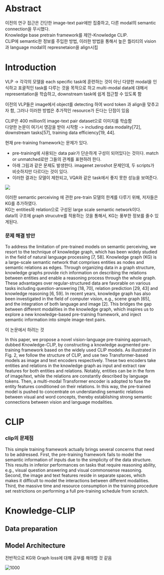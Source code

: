 # Abstract

이전의 연구 접근은 간단한 image-text pair에만 집중하고, 다른 modal의 semantic connection을 무시했다.    
Knowledge base pretrain framework를 제안-Knowledge CLIP.    
CLIP에 semantic한 정보를 주입한 방법, 이러한 방법을 통해서 높은 퀄리티의 vision 과 language modal의 represnetaion을 align시킴    

# Introduction

VLP -> 각각의 모델을 each specific task에 훈련하는 것이 아닌 다양한 modal을 인식하고 포괄적인 task를 다루는 것을 목적으로 하고 multi-modal data에 대해서 representation을 학습하고, downstream task에 쉽게 접근할 수 있도록 함       

이전의 VLP들은 image에서 object를 detecting 하여 word token 과 align을 맞추고자 함, 그러나 이러한 방법은 추가적인 resource가 든다는 단점이 있음    

CLIP은 400 million의 image-text pair dataset으로 이미지를 학습함    
다양한 논문이 여기서 영감을 받아 시작함 -> including data modality[72], downstream tasks[57], training data efficiency[19, 44].   

현재 pre-training framework는 문제가 있다.
- pre-training에  사용되는 data pair가 단순하게 구성이 되어있다는 것이다. match or unmatched로만 그들의 관계를 표현하려 한다.
- 아래 그림과 같은 문제도 발생한다. imagenet zeroshot 문제인데, 두 scripts가 비슷하지만 다르다는 것이 있다. 
- 이러한 결과는 모델이 제한되고, VQA와 같은 task에서 좋지 못한 성능을 보여준다.

![](https://i.imgur.com/qRGa3tt.png)

이러한 semantic perceiving 에 관한 pre-train 모델의 한계를 다루기 위해, 저자들은 KG를 추가하였다.     
KG는 entities와 relation으로 구성된 large scale semantic network이다.    
data의 구조에 graph strucutre를 적용하는 것을 통해서, KG는 풍부한 정보를 줄수 있게된다.    


### 문제 해결 방안

To address the limitation of pre-trained models on semantic perceiving, we resort to the technique of knowledge graph, which has been widely studied in the field of natural language processing [7, 58]. Knowledge graph (KG) is a large-scale semantic network that comprises entities as nodes and semantic relations as edges. Through organizing data in a graph structure, knowledge graphs provide rich information on describing the relations between entities and enable a reasoning process through the whole graph. These advantages over regular-structured data are favorable on various tasks including question-answering [18, 70], relation prediction [29, 43] and knowledge reasoning [6, 59]. In recent years, knowledge graph has also been investigated in the field of computer vision, e.g., scene graph [65], and the integration of both language and image [2]. This bridges the gap between different modalities in the knowledge graph, which inspires us to explore a new knowledge-based pre-training framework, and inject semantic information into simple image-text pairs.    


이 논문에서 하려는 것 

In this paper, we propose a novel vision-language pre-training approach, dubbed Knowledge-CLIP, by constructing a knowledge augmented pre-training framework based on the widely used CLIP models. As illustrated in Fig. 2, we follow the structure of CLIP, and use two Transformer-based models as image and text encoders respectively. These two encoders take entities and relations in the knowledge graph as input and extract raw features for both entities and relations. Notably, entities can be in the form of image/text, while the relations are constantly described by language tokens. Then, a multi-modal Transformer encoder is adopted to fuse the entity features conditioned on their relations. In this way, the pre-trained model is pushed to concentrate on understanding semantic relations between visual and word concepts, thereby establishing strong semantic connections between vision and language modalities.


# CLIP

### clip의 문제점

This simple training framework actually brings several concerns that need to be addressed. First, the pre-training framework fails to model the semantic information of inputs due to the simplicity of the data structure. This results in inferior performances on tasks that require reasoning ability, e.g., visual question answering and visual commonsense reasoning. Second, the image and text features reside in separate spaces, which makes it difficult to model the interactions between different modalities. Third, the massive time and resource consumption in the training procedure set restrictions on performing a full pre-training schedule from scratch.

# Knowledge-CLIP

## Data preparation

## Model Architecture



전반적으로 KG와 Graph loss에 대해 공부를 해야할 것 같음

![1000](https://i.imgur.com/eukmRCR.png)
